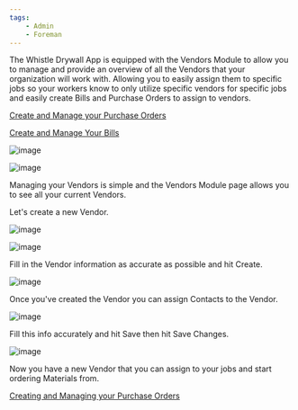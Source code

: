 ```yaml
---
tags:
    - Admin
    - Foreman
---
```


The Whistle Drywall App is equipped with the Vendors Module to allow you to manage and provide an overview of all the Vendors that your organization will work with. Allowing you to easily assign them to specific jobs so your workers know to only utilize specific vendors for specific jobs and easily create Bills and Purchase Orders to assign to vendors.

[Create and Manage your Purchase Orders](https://help.whistledrywallapp.com/Purchase%20Orders/creating-and-managing-your-purchase-orders/)

[Create and Manage Your Bills](https://help.whistledrywallapp.com/Bills/create-and-manage-your-bills/)

![image](https://github.com/user-attachments/assets/490db31c-37f4-4ac0-9293-5b75bd705170)

![image](https://github.com/user-attachments/assets/a6490752-ba41-41c9-9708-882df74adb6a)

Managing your Vendors is simple and the Vendors Module page allows you to see all your current Vendors.

Let's create a new Vendor.

![image](https://github.com/user-attachments/assets/c89f5c66-f719-4a93-bb17-84ea83a7d61a)

![image](https://github.com/user-attachments/assets/4737fdf2-1637-47d1-bc93-55ef549db3c1)

Fill in the Vendor information as accurate as possible and hit Create.

![image](https://github.com/user-attachments/assets/d89226a4-a749-4698-b085-ebdae348cb47)

Once you've created the Vendor you can assign Contacts to the Vendor.

![image](https://github.com/user-attachments/assets/6f08e1e6-f445-4935-9659-c6b3d3d5da73)

Fill this info accurately and hit Save then hit Save Changes.

![image](https://github.com/user-attachments/assets/04f933a0-7c09-44c5-b974-f5790b2b6917)

Now you have a new Vendor that you can assign to your jobs and start ordering Materials from.

[Creating and Managing your Purchase Orders](https://help.whistledrywallapp.com/Purchase%20Orders/creating-and-managing-your-purchase-orders/)
